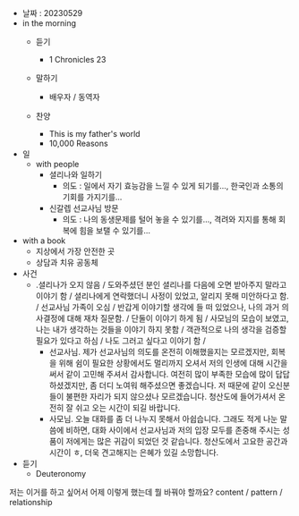 - 날짜 : 20230529
- in the morning
	- 듣기
		- 1 Chronicles 23
			
	- 말하기
		-  배우자 / 동역자 
	- 찬양
		- This is my father's world
		- 10,000 Reasons
- 일
	- with people
		- 셜리나와 일하기
			- 의도 : 일에서 자기 효능감을 느낄 수 있게 되기를..., 한국인과 소통의 기회를 가지기를...
		- 신갈렙 선교사님 방문
			- 의도 : 나의 동생문제를 털어 놓을 수 있기를..., 격려와 지지를 통해 회복에 힘을 보탤 수 있기를...
- with a book
	- 지상에서 가장 안전한 곳
	- 상담과 치유 공동체
- 사건
	- .셜리나가 오지 않음 / 도와주셨던 분인 셜리나를 다음에 오면 받아주지 말라고 이야기 함 / 셜리나에게 연락했더니 사정이 있었고, 알리지 못해 미안하다고 함. / 선교사님 가족이 오심 / 반갑게 이야기할 생각에 들 떠 있었으나, 나의 과거 의사결정에 대해 재차 질문함. / 단둘이 이야기 하게 됨 / 사모님의 모습이 보였고, 나는 내가 생각하는 것들을 이야기 하지 못함 / 객관적으로 나의 생각을 검증할 필요가 있다고 하심 / 나도 그러고 싶다고 이야기 함 / 
		- 선교사님. 제가 선교사님의 의도를 온전히 이해했을지는 모르겠지만, 회복을 위해 쉼이 필요한 상황에서도 멀리까지 오셔서 저의 인생에 대해 시간을 써서 같이 고민해 주셔서 감사합니다. 여전히 많이 부족한 모습에 많이 답답하셨겠지만, 좀 더디 노여워 해주셨으면 좋겠습니다. 저 때문에 같이 오신분들이 불편한 자리가 되지 않으셨나 모르겠습니다. 청산도에 들어가셔서 온전히 잘 쉬고 오는 시간이 되길 바랍니다.
		- 사모님. 오늘 대화를 좀 더 나누지 못해서 아쉽습니다. 그래도 적게 나눈 말씀에 비하면, 대화 사이에서 선교사님과 저의 입장 모두를 존중해 주시는 성품이 저에게는 많은 귀감이 되었던 것 같습니다. 청산도에서 고요한 공간과 시간이 ㅎ, 더욱 견고해지는 은혜가 있길 소망합니다.
- 듣기
	- Deuteronomy 


저는 이거를 하고 싶어서 어제 이렇게 했는데 뭘 바꿔야 할까요?
content / pattern / relationship
